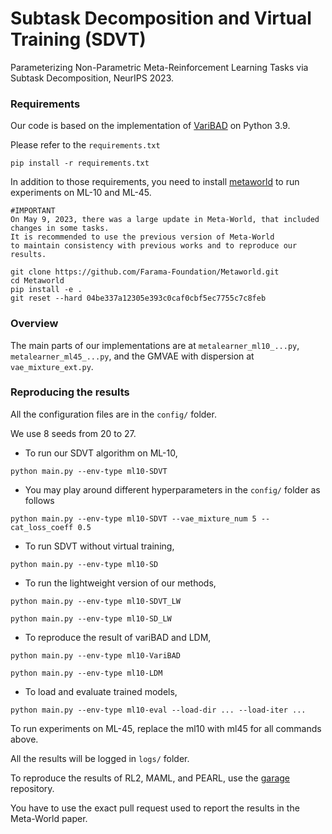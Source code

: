 # Subtask Decomposition and Virtual Training (SDVT)

Parameterizing Non-Parametric Meta-Reinforcement Learning Tasks via Subtask Decomposition, NeurIPS 2023.

### Requirements
Our code is based on the implementation of [VariBAD](https://github.com/lmzintgraf/varibad) on Python 3.9. 

Please refer to the `requirements.txt`

`pip install -r requirements.txt`

In addition to those requirements, you need to install [metaworld](https://github.com/Farama-Foundation/Metaworld) to run experiments on ML-10 and ML-45.

    #IMPORTANT
    On May 9, 2023, there was a large update in Meta-World, that included changes in some tasks.
    It is recommended to use the previous version of Meta-World
    to maintain consistency with previous works and to reproduce our results.
    
    git clone https://github.com/Farama-Foundation/Metaworld.git
    cd Metaworld
    pip install -e .
    git reset --hard 04be337a12305e393c0caf0cbf5ec7755c7c8feb


### Overview

The main parts of our implementations are at `metalearner_ml10_...py`, `metalearner_ml45_...py`, and the GMVAE with dispersion at `vae_mixture_ext.py`.

### Reproducing the results
All the configuration files are in the `config/` folder.

We use 8 seeds from 20 to 27.

* To run our SDVT algorithm on ML-10,

`python main.py --env-type ml10-SDVT`


* You may play around different hyperparameters in the `config/` folder as follows

`python main.py --env-type ml10-SDVT --vae_mixture_num 5 --cat_loss_coeff 0.5`


* To run SDVT without virtual training,

`python main.py --env-type ml10-SD`

* To run the lightweight version of our methods,

`python main.py --env-type ml10-SDVT_LW`

`python main.py --env-type ml10-SD_LW`


* To reproduce the result of variBAD and LDM,

`python main.py --env-type ml10-VariBAD`

`python main.py --env-type ml10-LDM`

* To load and evaluate trained models,

`python main.py --env-type ml10-eval --load-dir ... --load-iter ...`


To run experiments on ML-45, replace the ml10 with ml45 for all commands above. 

All the results will be logged in `logs/` folder.

To reproduce the results of RL2, MAML, and PEARL, use the [garage](https://github.com/rlworkgroup/garage/pull/2287) repository.

You have to use the exact pull request used to report the results in the Meta-World paper.


